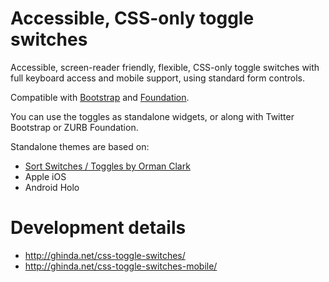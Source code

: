 # Accessible, CSS-only toggle switches

Accessible, screen-reader friendly, flexible, CSS-only toggle switches with full keyboard access and mobile support, using standard form controls.

Compatible with [Bootstrap](http://getbootstrap.com/) and [Foundation](http://foundation.zurb.com/).

You can use the toggles as standalone widgets, or along with Twitter Bootstrap or ZURB Foundation.

Standalone themes are based on:
* [Sort Switches / Toggles by Orman Clark](http://www.premiumpixels.com/freebies/sort-switches-toggles-psd/)
* Apple iOS
* Android Holo

# Development details

* http://ghinda.net/css-toggle-switches/
* http://ghinda.net/css-toggle-switches-mobile/
